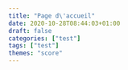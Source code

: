 ```yaml
---
title: "Page d\'accueil"
date: 2020-10-28T08:44:03+01:00
draft: false
categories: ["test"]
tags: ["test"]
themes: "score"
---
```



